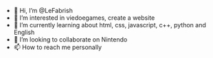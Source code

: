 - 👋 Hi, I’m @LeFabrish
- 👀 I’m interested in viedoegames, create a website
- 🌱 I’m currently learning about html, css, javascript, c++, python and English
- 💞️ I’m looking to collaborate on Nintendo
- 📫 How to reach me personally

<!---
LeFabrish/LeFabrish is a ✨ special ✨ repository because its `README.md` (this file) appears on your GitHub profile.
You can click the Preview link to take a look at your changes.
--->
